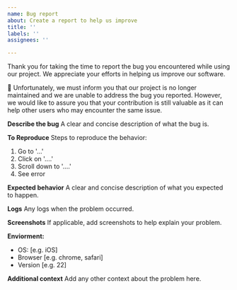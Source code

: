 ```yaml
---
name: Bug report
about: Create a report to help us improve
title: ''
labels: ''
assignees: ''

---
```


Thank you for taking the time to report the bug you encountered while using our project. We appreciate your efforts in helping us improve our software.

🛑 Unfortunately, we must inform you that our project is no longer maintained and we are unable to address the bug you reported. However, we would like to assure you that your contribution is still valuable as it can help other users who may encounter the same issue.

**Describe the bug**
A clear and concise description of what the bug is.

**To Reproduce**
Steps to reproduce the behavior:
1. Go to '...'
2. Click on '....'
3. Scroll down to '....'
4. See error

**Expected behavior**
A clear and concise description of what you expected to happen.

**Logs**
Any logs when the problem occurred.

**Screenshots**
If applicable, add screenshots to help explain your problem.

**Enviorment:**
 - OS: [e.g. iOS]
 - Browser [e.g. chrome, safari]
 - Version [e.g. 22]

**Additional context**
Add any other context about the problem here.
